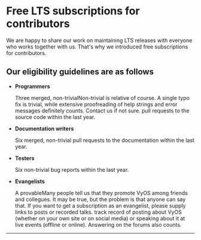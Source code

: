 # Free LTS subscriptions for contributors

We are happy to share our work on maintaining LTS releases with everyone who works together with us.
That's why we introduced free subscriptions for contributors.

## Our eligibility guidelines are as follows

- **Programmers**

    Three merged, non-trivial<fn id="non-trivial">Non-trivial is relative of course. A single typo fix is trivial, while extensive proofreading of help strings and error messages definitely counts. Contact us if not sure.</fn> pull requests to the source code within the last year.

- **Documentation writers**

    Six merged, non-trivial pull requests to the documentation within the last year.

- **Testers**

    Six non-trivial bug reports within the last year.

- **Evangelists**

    A provable<fn id="evangelists">Many people tell us that they promote VyOS among friends and collegues. It may be true, but the problem is that anyone can say that. If you want to get a subscription as an evangelist, please supply links to posts or recorded talks.</fn> track record of posting about VyOS (whether on your own site or on social media) or speaking about it at live events (offline or online). Answering on the forums also counts.

<div id="application-form">

<script charset="utf-8" type="text/javascript" src="//js.hsforms.net/forms/v2.js"></script>
<script>
  hbspt.forms.create({
	region: "na1",
	portalId: "4129050",
	formId: "3c2d93a2-e9a9-49b8-b493-38369aa9cca5"
});
</script>

</div>

<hr>
<div id="footnotes"> </div>
